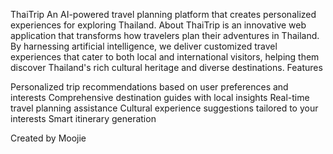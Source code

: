 ThaiTrip
An AI-powered travel planning platform that creates personalized experiences for exploring Thailand.
About
ThaiTrip is an innovative web application that transforms how travelers plan their adventures in Thailand. By harnessing artificial intelligence, we deliver customized travel experiences that cater to both local and international visitors, helping them discover Thailand's rich cultural heritage and diverse destinations.
Features

Personalized trip recommendations based on user preferences and interests
Comprehensive destination guides with local insights
Real-time travel planning assistance
Cultural experience suggestions tailored to your interests
Smart itinerary generation

Created by Moojie